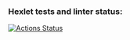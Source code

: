 ### Hexlet tests and linter status:
[![Actions Status](https://github.com/Nooterdam/java-project-lvl1/workflows/hexlet-check/badge.svg)](https://github.com/Nooterdam/java-project-lvl1/actions)